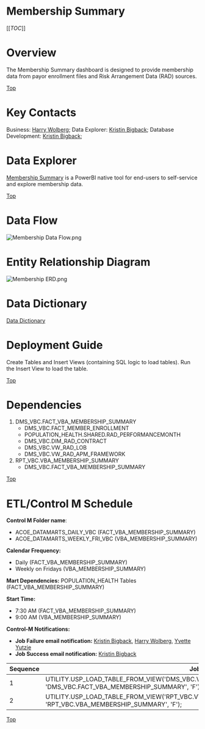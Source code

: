 <a id="top"></a>
<h1>Membership Summary</h1>

[[_TOC_]]

# Overview
The Membership Summary dashboard is designed to provide membership data from payor enrollment files and Risk Arrangement Data (RAD) sources.

[Top](#Top)


# Key Contacts
Business: [Harry Wolberg](mailto:harry.wolberg@providence.org);
Data Explorer: [Kristin Bigback](mailto:kristin.bigback@providence.org);
Database Development: [Kristin Bigback](mailto:kristin.bigback@providence.org);


# Data Explorer
[Membership Summary](https://app.powerbi.com/groups/ce6d9dc5-a845-4245-9ee7-098310ae1e32/reports/157aaf34-1fcc-4757-b465-f6948d0c7f1c/ReportSection?experience=power-bi) is a PowerBI native tool for end-users to self-service and explore membership data.

[Top](#Top)


# Data Flow
![Membership Data Flow.png](/.attachments/Membership%20Data%20Flow-2e3bbc01-4346-4818-a90c-b017c8a6cda1.png)


# Entity Relationship Diagram
![Membership ERD.png](/.attachments/Membership%20ERD-7b2ebba8-355b-4d95-9a4e-46943ecadeb6.png)


# Data Dictionary
[Data Dictionary](https://app.powerbi.com/groups/ce6d9dc5-a845-4245-9ee7-098310ae1e32/reports/ca308167-43a6-41ce-b918-0ff167bdf74c/ReportSection98269606130c2b219b5b?experience=power-bi)


# Deployment Guide
Create Tables and Insert Views (containing SQL logic to load tables).
Run the Insert View to load the table.  

[Top](#Top)


# Dependencies
1. DMS_VBC.FACT_VBA_MEMBERSHIP_SUMMARY
   	- DMS_VBC.FACT_MEMBER_ENROLLMENT
	- POPULATION_HEALTH.SHARED.RAD_PERFORMANCEMONTH
	- DMS_VBC.DIM_RAD_CONTRACT
	- DMS_VBC.VW_RAD_LOB
	- DMS_VBC.VW_RAD_APM_FRAMEWORK
2. RPT_VBC.VBA_MEMBERSHIP_SUMMARY
	- DMS_VBC.FACT_VBA_MEMBERSHIP_SUMMARY

[Top](#Top)


# ETL/Control M Schedule 
**Control M Folder name**: 
- ACOE_DATAMARTS_DAILY_VBC (FACT_VBA_MEMBERSHIP_SUMMARY) 
- ACOE_DATAMARTS_WEEKLY_FRI_VBC (VBA_MEMBERSHIP_SUMMARY)

**Calendar Frequency:** 
- Daily (FACT_VBA_MEMBERSHIP_SUMMARY) 
- Weekly on Fridays (VBA_MEMBERSHIP_SUMMARY)

**Mart Dependencies:** POPULATION_HEALTH Tables (FACT_VBA_MEMBERSHIP_SUMMARY) 

**Start Time:** 
- 7:30 AM (FACT_VBA_MEMBERSHIP_SUMMARY) 
- 9:00 AM (VBA_MEMBERSHIP_SUMMARY)

**Control-M Notifications:**
* **Job Failure email notification:** [Kristin Bigback](mailto:Kristin.Bigback@providence.org), [Harry Wolberg](mailto:Harry.Wolberg@providence.org), [Yvette Yutzie](mailto:Yvette.Yutzie@providence.org)
* **Job Success email notification:** [Kristin Bigback](mailto:Kristin.Bigback@providence.org)

| Sequence | Job | Dependency | Environment |
|----------|-----|------------|--------|
|1 |UTILITY.USP_LOAD_TABLE_FROM_VIEW('DMS_VBC.VW_INSERT_FACT_VBA_MEMBERSHIP_SUMMARY', 'DMS_VBC.FACT_VBA_MEMBERSHIP_SUMMARY', 'F');| | CDW|
|2 |UTILITY.USP_LOAD_TABLE_FROM_VIEW('RPT_VBC.VW_INSERT_VBA_MEMBERSHIP_SUMMARY', 'RPT_VBC.VBA_MEMBERSHIP_SUMMARY', 'F');| 1 | CDW |

[Top](#Top)